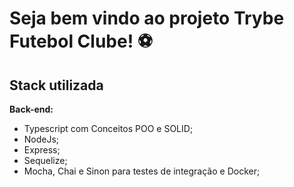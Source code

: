 # Seja bem vindo ao projeto Trybe Futebol Clube! ⚽️

## Stack utilizada

**Back-end:**

- Typescript com Conceitos POO e SOLID;
- NodeJs;
- Express;
- Sequelize;
- Mocha, Chai e Sinon para testes de integração e Docker;

